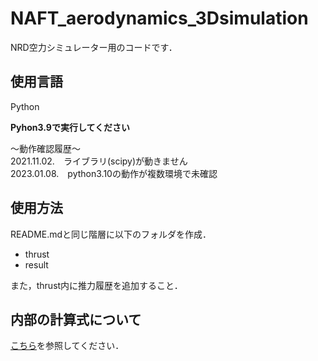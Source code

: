 # NAFT_aerodynamics_3Dsimulation
NRD空力シミュレーター用のコードです．

## 使用言語
Python  
  
**Pyhon3.9で実行してください**  
  
～動作確認履歴～  
2021.11.02.　ライブラリ(scipy)が動きません  
2023.01.08.　python3.10の動作が複数環境で未確認  

## 使用方法  
README.mdと同じ階層に以下のフォルダを作成．  
- thrust
- result
  
また，thrust内に推力履歴を追加すること．  
  
## 内部の計算式について
[こちら](https://github.com/NAFT-LinkSpace/NRD_aerodynamics_3Dsimulation/blob/main/Codes/AboutCalculation.md)を参照してください．  
